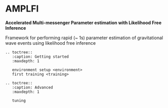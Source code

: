 AMPLFI
======
**Accelerated Multi-messenger Parameter estimation with Likelihood Free Inference**

Framework for performing rapid (~ 1s) parameter estimation of gravitational wave events using likelihood free inference

```{eval-rst}
.. toctree::
   :caption: Getting started
   :maxdepth: 1

   environment setup <environment>
   first training <training>

.. toctree::
   :caption: Advanced
   :maxdepth: 1

   tuning
```
